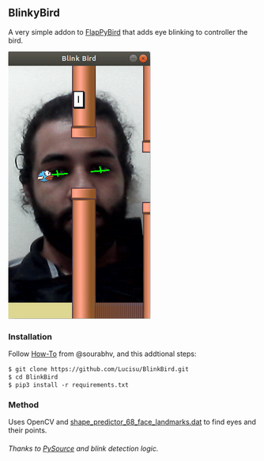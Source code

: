## BlinkyBird

A very simple addon to [FlapPyBird](https://github.com/sourabhv/FlapPyBird) that adds eye blinking to controller the bird.

![demo gif](https://raw.githubusercontent.com/Lucisu/BlinkBird/master/game.gif)

### Installation

Follow [How-To](https://github.com/sourabhv/FlapPyBird#how-to-as-tested-on-macos) from @sourabhv, and this addtional steps:

```shell
$ git clone https://github.com/Lucisu/BlinkBird.git
$ cd BlinkBird
$ pip3 install -r requirements.txt
```

### Method

Uses OpenCV and [shape_predictor_68_face_landmarks.dat](https://github.com/AKSHAYUBHAT/TensorFace/tree/master/openface/models/dlib) to find eyes and their points.

###### Thanks to [PySource](https://pysource.com/2019/01/10/eye-blinking-detection-gaze-controlled-keyboard-with-python-and-opencv-p-2/) and blink detection logic.
